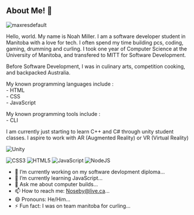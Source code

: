 ## About Me! 👋

![maxresdefault](https://user-images.githubusercontent.com/124180535/221278026-79ff49e0-2c95-4ad4-8d09-13fa598f2796.jpg)


Hello, world. My name is Noah Miller. I am a software developer student in Manitoba with a love for tech. I often spend my time building pcs, coding, gaming, drumming and curling. I took one year of Computer Science at the University of Manitoba, and transfered to MITT for Software Development.

Before Software Development, I was in culinary arts, competition cooking, and backpacked Australia.

My known programming languages include : \
      - HTML\
      - CSS\
      - JavaScript
      
My known programming tools include :\
      - CLI
      
I am currently just starting to learn C++ and C# through unity student classes. I aspire to work with AR (Augmented Reality) or VR (Virtual Reality)

![Unity](https://img.shields.io/badge/unity-%23000000.svg?style=for-the-badge&logo=unity&logoColor=white)

![CSS3](https://img.shields.io/badge/css3-%231572B6.svg?style=for-the-badge&logo=css3&logoColor=white)
![HTML5](https://img.shields.io/badge/html5-%23E34F26.svg?style=for-the-badge&logo=html5&logoColor=white)
![JavaScript](https://img.shields.io/badge/javascript-%23323330.svg?style=for-the-badge&logo=javascript&logoColor=%23F7DF1E)
![NodeJS](https://img.shields.io/badge/node.js-6DA55F?style=for-the-badge&logo=node.js&logoColor=white)

- 🔭 I’m currently working on my software devlopment diploma...
- 🌱 I’m currently learning JavaScript...
- 💬 Ask me about computer builds...
- 📫 How to reach me: Noseby@live.ca...
- 😄 Pronouns: He/Him...
- ⚡ Fun fact: I was on team manitoba for curling...  

<!--
**NoahMiller4/NoahMiller4** is a ✨ _special_ ✨ repository because its `README.md` (this file) appears on your GitHub profile.
--!>

